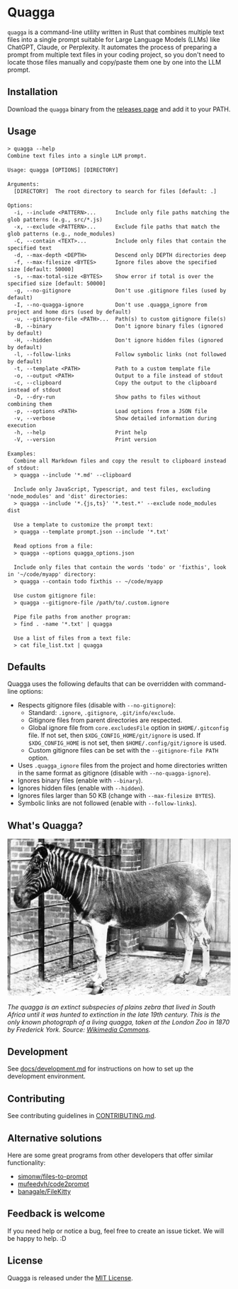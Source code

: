 # Quagga

`quagga` is a command-line utility written in Rust that combines multiple text files into a single prompt suitable for Large Language Models (LLMs) like ChatGPT, Claude, or Perplexity. It automates the process of preparing a prompt from multiple text files in your coding project, so you don't need to locate those files manually and copy/paste them one by one into the LLM prompt.


## Installation

Download the `quagga` binary from the [releases page](https://github.com/evgenyneu/quagga/releases) and add it to your PATH.

## Usage

```
> quagga --help
Combine text files into a single LLM prompt.

Usage: quagga [OPTIONS] [DIRECTORY]

Arguments:
  [DIRECTORY]  The root directory to search for files [default: .]

Options:
  -i, --include <PATTERN>...      Include only file paths matching the glob patterns (e.g., src/*.js)
  -x, --exclude <PATTERN>...      Exclude file paths that match the glob patterns (e.g., node_modules)
  -C, --contain <TEXT>...         Include only files that contain the specified text
  -d, --max-depth <DEPTH>         Descend only DEPTH directories deep
  -f, --max-filesize <BYTES>      Ignore files above the specified size [default: 50000]
  -s, --max-total-size <BYTES>    Show error if total is over the specified size [default: 50000]
  -g, --no-gitignore              Don't use .gitignore files (used by default)
  -I, --no-quagga-ignore          Don't use .quagga_ignore from project and home dirs (used by default)
  -u, --gitignore-file <PATH>...  Path(s) to custom gitignore file(s)
  -B, --binary                    Don't ignore binary files (ignored by default)
  -H, --hidden                    Don't ignore hidden files (ignored by default)
  -l, --follow-links              Follow symbolic links (not followed by default)
  -t, --template <PATH>           Path to a custom template file
  -o, --output <PATH>             Output to a file instead of stdout
  -c, --clipboard                 Copy the output to the clipboard instead of stdout
  -D, --dry-run                   Show paths to files without combining them
  -p, --options <PATH>            Load options from a JSON file
  -v, --verbose                   Show detailed information during execution
  -h, --help                      Print help
  -V, --version                   Print version

Examples:
  Combine all Markdown files and copy the result to clipboard instead of stdout:
  > quagga --include '*.md' --clipboard

  Include only JavaScript, Typescript, and test files, excluding 'node_modules' and 'dist' directories:
  > quagga --include '*.{js,ts}' '*.test.*' --exclude node_modules dist

  Use a template to customize the prompt text:
  > quagga --template prompt.json --include '*.txt'

  Read options from a file:
  > quagga --options quagga_options.json

  Include only files that contain the words 'todo' or 'fixthis', look in '~/code/myapp' directory:
  > quagga --contain todo fixthis -- ~/code/myapp

  Use custom gitignore file:
  > quagga --gitignore-file /path/to/.custom.ignore

  Pipe file paths from another program:
  > find . -name '*.txt' | quagga

  Use a list of files from a text file:
  > cat file_list.txt | quagga
```

## Defaults

Quagga uses the following defaults that can be overridden with command-line options:

* Respects gitignore files (disable with `--no-gitignore`):
  * Standard: `.ignore`, `.gitignore`, `.git/info/exclude`.
  * Gitignore files from parent directories are respected.
  * Global ignore file from `core.excludesFile` option in `$HOME/.gitconfig` file. If not set, then `$XDG_CONFIG_HOME/git/ignore` is used. If `$XDG_CONFIG_HOME` is not set, then `$HOME/.config/git/ignore` is used.
  * Custom gitignore files can be set with the `--gitignore-file PATH` option.
* Uses `.quagga_ignore` files from the project and home directories written in the same format as gitignore (disable with `--no-quagga-ignore`).
* Ignores binary files (enable with `--binary`).
* Ignores hidden files (enable with `--hidden`).
* Ignores files larger than 50 KB (change with `--max-filesize BYTES`).
* Symbolic links are not followed (enable with `--follow-links`).

## What's Quagga?

<img src='./images/quagga.jpg' alt='Picture of Quagga'>

*The quagga is an extinct subspecies of plains zebra that lived in South Africa until it was hunted to extinction in the late 19th century. This is the only known photograph of a living quagga, taken at the London Zoo in 1870 by Frederick York. Source: [Wikimedia Commons](https://en.wikipedia.org/wiki/Quagga#/media/File:Quagga_photo.jpg).*

## Development

See [docs/development.md](docs/development.md) for instructions on how to set up the development environment.


## Contributing

See contributing guidelines in [CONTRIBUTING.md](CONTRIBUTING.md).


## Alternative solutions

Here are some great programs from other developers that offer similar functionality:

* [simonw/files-to-prompt](https://github.com/simonw/files-to-prompt)
* [mufeedvh/code2prompt](https://github.com/mufeedvh/code2prompt)
* [banagale/FileKitty](https://github.com/banagale/FileKitty)


## Feedback is welcome

If you need help or notice a bug, feel free to create an issue ticket. We will be happy to help. :D


## License

Quagga is released under the [MIT License](LICENSE).
